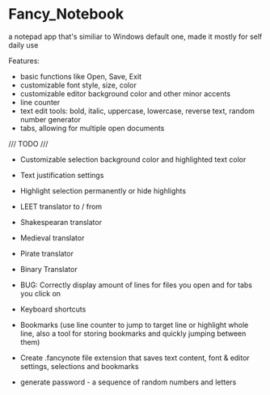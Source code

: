# Fancy_Notebook
a notepad app that's similiar to Windows default one, made it mostly for self daily use

Features:
- basic functions like Open, Save, Exit
- customizable font style, size, color
- customizable editor background color and other minor accents
- line counter
- text edit tools: bold, italic, uppercase, lowercase, reverse text, random number generator 
- tabs, allowing for multiple open documents
  
  
/// TODO ///
  
- Customizable selection background color and highlighted text color
- Text justification settings
- Highlight selection permanently or hide highlights

- LEET translator to / from
- Shakespearan translator
- Medieval translator
- Pirate translator
- Binary Translator

- BUG: Correctly display amount of lines for files you open and for tabs you click on
- Keyboard shortcuts
- Bookmarks (use line counter to jump to target line or highlight whole line, also a tool for storing bookmarks and quickly jumping between them)

- Create .fancynote file extension that saves text content, font & editor settings, selections and bookmarks
- generate password - a sequence of random numbers and letters
